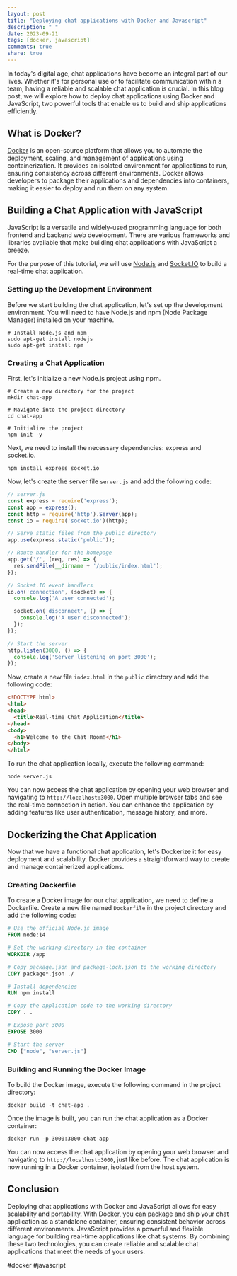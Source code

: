 ```yaml
---
layout: post
title: "Deploying chat applications with Docker and Javascript"
description: " "
date: 2023-09-21
tags: [docker, javascript]
comments: true
share: true
---
```


In today's digital age, chat applications have become an integral part of our lives. Whether it's for personal use or to facilitate communication within a team, having a reliable and scalable chat application is crucial. In this blog post, we will explore how to deploy chat applications using Docker and JavaScript, two powerful tools that enable us to build and ship applications efficiently.

## What is Docker?

[Docker](https://www.docker.com/) is an open-source platform that allows you to automate the deployment, scaling, and management of applications using containerization. It provides an isolated environment for applications to run, ensuring consistency across different environments. Docker allows developers to package their applications and dependencies into containers, making it easier to deploy and run them on any system.

## Building a Chat Application with JavaScript

JavaScript is a versatile and widely-used programming language for both frontend and backend web development. There are various frameworks and libraries available that make building chat applications with JavaScript a breeze.

For the purpose of this tutorial, we will use [Node.js](https://nodejs.org/) and [Socket.IO](https://socket.io/) to build a real-time chat application.

### Setting up the Development Environment

Before we start building the chat application, let's set up the development environment. You will need to have Node.js and npm (Node Package Manager) installed on your machine. 

```shell
# Install Node.js and npm
sudo apt-get install nodejs
sudo apt-get install npm
```

### Creating a Chat Application

First, let's initialize a new Node.js project using npm.

```shell
# Create a new directory for the project
mkdir chat-app

# Navigate into the project directory
cd chat-app

# Initialize the project
npm init -y
```

Next, we need to install the necessary dependencies: express and socket.io.

```shell
npm install express socket.io
```

Now, let's create the server file `server.js` and add the following code:

```javascript
// server.js
const express = require('express');
const app = express();
const http = require('http').Server(app);
const io = require('socket.io')(http);

// Serve static files from the public directory
app.use(express.static('public'));

// Route handler for the homepage
app.get('/', (req, res) => {
  res.sendFile(__dirname + '/public/index.html');
});

// Socket.IO event handlers
io.on('connection', (socket) => {
  console.log('A user connected');

  socket.on('disconnect', () => {
    console.log('A user disconnected');
  });
});

// Start the server
http.listen(3000, () => {
  console.log('Server listening on port 3000');
});
```

Now, create a new file `index.html` in the `public` directory and add the following code:

```html
<!DOCTYPE html>
<html>
<head>
  <title>Real-time Chat Application</title>
</head>
<body>
  <h1>Welcome to the Chat Room!</h1>
</body>
</html>
```

To run the chat application locally, execute the following command:

```shell
node server.js
```

You can now access the chat application by opening your web browser and navigating to `http://localhost:3000`. Open multiple browser tabs and see the real-time connection in action. You can enhance the application by adding features like user authentication, message history, and more.

## Dockerizing the Chat Application

Now that we have a functional chat application, let's Dockerize it for easy deployment and scalability. Docker provides a straightforward way to create and manage containerized applications.

### Creating Dockerfile

To create a Docker image for our chat application, we need to define a Dockerfile. Create a new file named `Dockerfile` in the project directory and add the following code:

```Dockerfile
# Use the official Node.js image
FROM node:14

# Set the working directory in the container
WORKDIR /app

# Copy package.json and package-lock.json to the working directory
COPY package*.json ./

# Install dependencies
RUN npm install

# Copy the application code to the working directory
COPY . .

# Expose port 3000
EXPOSE 3000

# Start the server
CMD ["node", "server.js"]
```

### Building and Running the Docker Image

To build the Docker image, execute the following command in the project directory:

```shell
docker build -t chat-app .
```

Once the image is built, you can run the chat application as a Docker container:

```shell
docker run -p 3000:3000 chat-app
```

You can now access the chat application by opening your web browser and navigating to `http://localhost:3000`, just like before. The chat application is now running in a Docker container, isolated from the host system.

## Conclusion

Deploying chat applications with Docker and JavaScript allows for easy scalability and portability. With Docker, you can package and ship your chat application as a standalone container, ensuring consistent behavior across different environments. JavaScript provides a powerful and flexible language for building real-time applications like chat systems. By combining these two technologies, you can create reliable and scalable chat applications that meet the needs of your users.

#docker #javascript